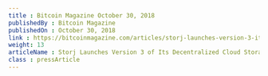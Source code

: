 ```yaml
---
title : Bitcoin Magazine October 30, 2018
publishedBy : Bitcoin Magazine
publishedOn : October 30, 2018
link : https://bitcoinmagazine.com/articles/storj-launches-version-3-its-decentralized-cloud-storage-platform/
weight: 13
articleName : Storj Launches Version 3 of Its Decentralized Cloud Storage Platform
class : pressArticle
---
```

